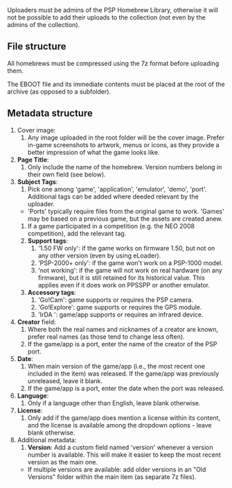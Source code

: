 Uploaders must be admins of the PSP Homebrew Library, otherwise it will not be possible to add their uploads to the collection (not even by the admins of the collection).

## File structure

All homebrews must be compressed using the 7z format before uploading them.

The EBOOT file and its immediate contents must be placed at the root of the archive (as opposed to a subfolder).

## Metadata structure

1. Cover image:
	1. Any image uploaded in the root folder will be the cover image. Prefer in-game screenshots to artwork, menus or icons, as they provide a better impression of what the game looks like. 
1. **Page Title**:
	1. Only include the name of the homebrew. Version numbers belong in their own field (see below).
1. **Subject Tags**:
	1. Pick one among 'game', 'application', 'emulator', 'demo', 'port'. Additional tags can be added where deeded relevant by the uploader. 
	- 'Ports' typically require files from the original game to work. 'Games' may be based on a previous game, but the assets are created anew. 
	1. If a game participated in a competition (e.g. the NEO 2008 competition), add the relevant tag.
	1. **Support tags**:
		1. '1.50 FW only': if the game works on firmware 1.50, but not on any other version (even by using eLoader).
		1. 'PSP-2000+ only': if the game won't work on a PSP-1000 model.
		1. 'not working': if the game will not work on real hardware (on any firmware), but it is still retained for its historical value. This applies even if it does work on PPSSPP or another emulator.
	1. **Accessory tags**:
		1. 'Go!Cam': game supports or requires the PSP camera.
		1. 'Go!Explore': game supports or requires the GPS module.
		1. 'IrDA ': game/app supports or requires an infrared device.
1. **Creator** field:
	1. Where both the real names and nicknames of a creator are known, prefer real names (as those tend to change less often).
	1. If the game/app is a port, enter the name of the creator of the PSP port.
1. **Date**:
	1. When main version of the game/app (i.e., the most recent one included in the item) was released. If the game/app was previously unreleased, leave it blank. 
	1. If the game/app is a port, enter the date when the port was released.
1. **Language**:
	1. Only if a language other than English, leave blank otherwise.
1. **License**:
	1. Only add if the game/app does mention a license within its content, and the license is available among the dropdown options - leave blank otherwise.
1. Additional metadata:
	1. **Version**: Add a custom field named 'version' whenever a version number is available. This will make it easier to keep the most recent version as the main one. 
	- If multiple versions are available: add older versions in an "Old Versions" folder within the main item (as separate 7z files).
